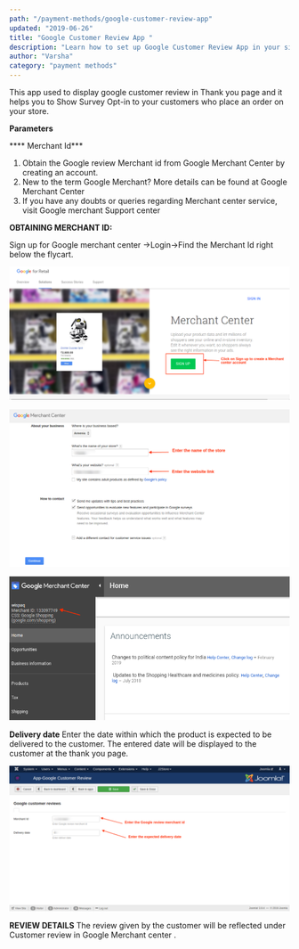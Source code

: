 ```yaml
---
path: "/payment-methods/google-customer-review-app"
updated: "2019-06-26"
title: "Google Customer Review App "
description: "Learn how to set up Google Customer Review App in your site."
author: "Varsha"
category: "payment methods"
---
```


This app used to display google customer review in Thank you page and it helps you to Show Survey Opt-in to your customers who place an order on your store.

**Parameters**

**** Merchant Id***
1. Obtain the Google review  Merchant id from Google Merchant Center by creating an account.
2. New to the term Google Merchant? More details can be found at Google Merchant Center 
3. If you have any doubts or queries regarding Merchant center service, visit Google merchant Support center

**OBTAINING MERCHANT ID:**

Sign up for Google merchant center ->Login->Find the Merchant Id right below the flycart.

![google](https://raw.githubusercontent.com/j2store/doc-images/master//payment-methods/google-customer-review-app/screenshot-www.google.com-2019.03.27-13-52-48.png)

![merchant center](https://raw.githubusercontent.com/j2store/doc-images/master//payment-methods/google-customer-review-app/screenshot-merchants.google.com-2019.03.27-15-20-31.png)

![merchant1](https://raw.githubusercontent.com/j2store/doc-images/master//payment-methods/google-customer-review-app/screenshot-merchants.google.com-2019.03.27-15-25-34.png)

**Delivery date**
Enter the date within which the product is expected to be delivered to the customer.
The entered date will be displayed to the customer at the thank you page.

![merchant localhost](https://raw.githubusercontent.com/j2store/doc-images/master//payment-methods/google-customer-review-app/screenshot-localhost-2019.03.27-13-48-38.png)

**REVIEW DETAILS** 
The review given by the customer will be reflected under Customer review in Google Merchant center .

